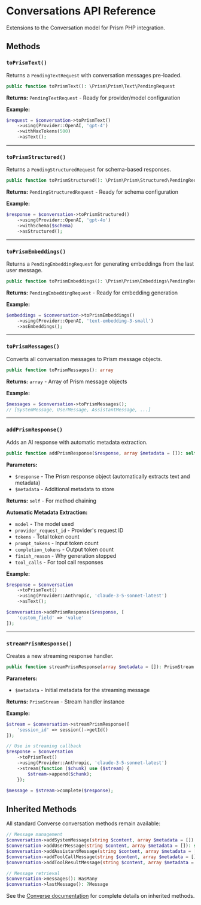 # Conversations API Reference

Extensions to the Conversation model for Prism PHP integration.

## Methods

### `toPrismText()`

Returns a `PendingTextRequest` with conversation messages pre-loaded.

```php
public function toPrismText(): \Prism\Prism\Text\PendingRequest
```

**Returns:** `PendingTextRequest` - Ready for provider/model configuration

**Example:**
```php
$request = $conversation->toPrismText()
    ->using(Provider::OpenAI, 'gpt-4')
    ->withMaxTokens(500)
    ->asText();
```

---

### `toPrismStructured()`

Returns a `PendingStructuredRequest` for schema-based responses.

```php
public function toPrismStructured(): \Prism\Prism\Structured\PendingRequest
```

**Returns:** `PendingStructuredRequest` - Ready for schema configuration

**Example:**
```php
$response = $conversation->toPrismStructured()
    ->using(Provider::OpenAI, 'gpt-4o')
    ->withSchema($schema)
    ->asStructured();
```

---

### `toPrismEmbeddings()`

Returns a `PendingEmbeddingRequest` for generating embeddings from the last user message.

```php
public function toPrismEmbeddings(): \Prism\Prism\Embeddings\PendingRequest
```

**Returns:** `PendingEmbeddingRequest` - Ready for embedding generation

**Example:**
```php
$embeddings = $conversation->toPrismEmbeddings()
    ->using(Provider::OpenAI, 'text-embedding-3-small')
    ->asEmbeddings();
```

---

### `toPrismMessages()`

Converts all conversation messages to Prism message objects.

```php
public function toPrismMessages(): array
```

**Returns:** `array` - Array of Prism message objects

**Example:**
```php
$messages = $conversation->toPrismMessages();
// [SystemMessage, UserMessage, AssistantMessage, ...]
```

---

### `addPrismResponse()`

Adds an AI response with automatic metadata extraction.

```php
public function addPrismResponse($response, array $metadata = []): self
```

**Parameters:**
- `$response` - The Prism response object (automatically extracts text and metadata)
- `$metadata` - Additional metadata to store

**Returns:** `self` - For method chaining

**Automatic Metadata Extraction:**
- `model` - The model used
- `provider_request_id` - Provider's request ID
- `tokens` - Total token count
- `prompt_tokens` - Input token count
- `completion_tokens` - Output token count
- `finish_reason` - Why generation stopped
- `tool_calls` - For tool call responses

**Example:**
```php
$response = $conversation
    ->toPrismText()
    ->using(Provider::Anthropic, 'claude-3-5-sonnet-latest')
    ->asText();

$conversation->addPrismResponse($response, [
    'custom_field' => 'value'
]);
```

---

### `streamPrismResponse()`

Creates a new streaming response handler.

```php
public function streamPrismResponse(array $metadata = []): PrismStream
```

**Parameters:**
- `$metadata` - Initial metadata for the streaming message

**Returns:** `PrismStream` - Stream handler instance

**Example:**
```php
$stream = $conversation->streamPrismResponse([
    'session_id' => session()->getId()
]);

// Use in streaming callback
$response = $conversation
    ->toPrismText()
    ->using(Provider::Anthropic, 'claude-3-5-sonnet-latest')
    ->stream(function ($chunk) use ($stream) {
        $stream->append($chunk);
    });

$message = $stream->complete($response);
```

## Inherited Methods

All standard Converse conversation methods remain available:

```php
// Message management
$conversation->addSystemMessage(string $content, array $metadata = []): self
$conversation->addUserMessage(string $content, array $metadata = []): self
$conversation->addAssistantMessage(string $content, array $metadata = []): self
$conversation->addToolCallMessage(string $content, array $metadata = []): self
$conversation->addToolResultMessage(string $content, array $metadata = []): self

// Message retrieval
$conversation->messages(): HasMany
$conversation->lastMessage(): ?Message
```

See the [Converse documentation](https://converse-php.netlify.app/api/conversations) for complete details on inherited methods. 